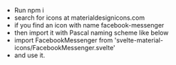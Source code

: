 - Run npm i
- search for icons at materialdesignicons.com
- if you find an icon with name facebook-messenger
- then import it with Pascal naming scheme like below
- import FacebookMessenger from 'svelte-material-icons/FacebookMessenger.svelte'
- and use it.